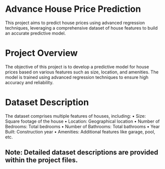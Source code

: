# Advance House Price Prediction

This project aims to predict house prices using advanced regression techniques, leveraging a comprehensive dataset of house features to build an accurate predictive model.

# Project Overview

The objective of this project is to develop a predictive model for house prices based on various features such as size, location, and amenities. The model is trained using advanced regression techniques to ensure high accuracy and reliability.

# Dataset Description

The dataset comprises multiple features of houses, including:
	•	Size: Square footage of the house
	•	Location: Geographical location
	•	Number of Bedrooms: Total bedrooms
	•	Number of Bathrooms: Total bathrooms
	•	Year Built: Construction year
	•	Amenities: Additional features like garage, pool, etc.

## Note: Detailed dataset descriptions are provided within the project files.
